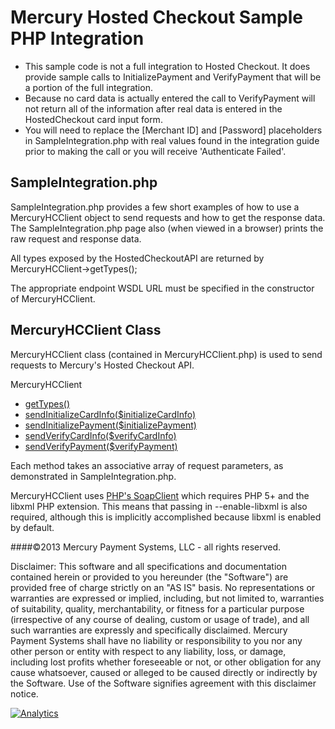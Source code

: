 Mercury Hosted Checkout Sample PHP Integration
==============================================

* This sample code is not a full integration to Hosted Checkout.  It does provide sample calls to InitializePayment and VerifyPayment that will be a portion of the full integration.
* Because no card data is actually entered the call to VerifyPayment will not return all of the information after real data is entered in the HostedCheckout card input form.
* You will need to replace the [Merchant ID] and [Password] placeholders in SampleIntegration.php with real values found in the integration guide prior to making the call or you will receive 'Authenticate Failed'.

## SampleIntegration.php

SampleIntegration.php provides a few short examples of how to use a MercuryHCClient object to send requests and how to get the response data. The SampleIntegration.php page also (when viewed in a browser) prints the raw request and response data.

All types exposed by the HostedCheckoutAPI are returned by MercuryHCClient->getTypes();

The appropriate endpoint WSDL URL must be specified in the constructor of MercuryHCClient.

## MercuryHCClient Class

MercuryHCClient class (contained in MercuryHCClient.php) is used to send requests to Mercury's Hosted Checkout API.

MercuryHCClient
 - [getTypes()](https://hc.mercurydev.net/hcws/HCService.asmx?WSDL)
 - [sendInitializeCardInfo($initializeCardInfo)](https://hc.mercurydev.net/hcws/HCService.asmx?op=InitializeCardInfo)
 - [sendInitializePayment($initializePayment)](https://hc.mercurydev.net/hcws/HCService.asmx?op=InitializePayment)
 - [sendVerifyCardInfo($verifyCardInfo)](https://hc.mercurydev.net/hcws/HCService.asmx?op=VerifyCardInfo)
 - [sendVerifyPayment($verifyPayment)](https://hc.mercurydev.net/hcws/HCService.asmx?op=VerifyPayment)

Each method takes an associative array of request parameters, as demonstrated in SampleIntegration.php.

MercuryHCClient uses [PHP's SoapClient](http://php.net/manual/en/class.soapclient.php) which requires PHP 5+ and the libxml PHP extension. This means that passing in --enable-libxml is also required, although this is implicitly accomplished because libxml is enabled by default.

####©2013 Mercury Payment Systems, LLC - all rights reserved.

Disclaimer:
This software and all specifications and documentation contained herein or provided to you hereunder (the "Software") are provided free of charge strictly on an "AS IS" basis. No representations or warranties are expressed or implied, including, but not limited to, warranties of suitability, quality, merchantability, or fitness for a particular purpose (irrespective of any course of dealing, custom or usage of trade), and all such warranties are expressly and specifically disclaimed. Mercury Payment Systems shall have no liability or responsibility to you nor any other person or entity with respect to any liability, loss, or damage, including lost profits whether foreseeable or not, or other obligation for any cause whatsoever, caused or alleged to be caused directly or indirectly by the Software. Use of the Software signifies agreement with this disclaimer notice.

[![Analytics](https://ga-beacon.appspot.com/UA-1785046-19/HostedCheckoutPHP/readme?pixel)](https://github.com/MercuryPay)
